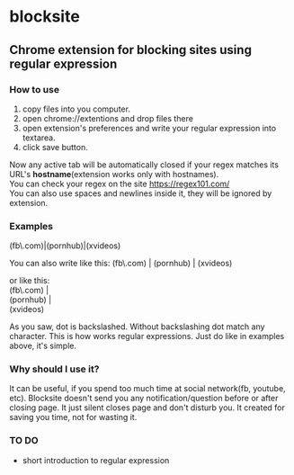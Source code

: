 # blocksite
## Chrome extension for blocking sites using regular expression
### How to use
1. copy files into you computer.
2. open chrome://extentions and drop files there
3. open extension's preferences and write your regular expression into textarea.
4. click save button.  

Now any active tab will be automatically closed if your regex matches its URL's **hostname**(extension works only with hostnames).  
You can check your regex on the site https://regex101.com/  
You can also use spaces and newlines inside it, they will be ignored by extension.  


### Examples
(fb\\.com)|(pornhub)|(xvideos)

You can also write like this:
(fb\\.com) | (pornhub) | (xvideos)

or like this:  
(fb\\.com) |  
(pornhub) |  
(xvideos) 

As you saw, dot is backslashed. Without backslashing dot match any character. This is how works regular expressions.
Just do like in examples above, it's simple.

### Why should I use it?
It can be useful, if you spend too much time at social network(fb, youtube, etc). Blocksite doesn't send you any notification/question before or after closing page. It just silent closes page and don't disturb you. It created for saving you time, not for wasting it.

### TO DO
* short introduction to regular expression
